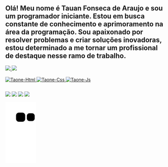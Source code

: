 ## Olá! Meu nome é Tauan Fonseca de Araujo e sou um programador iniciante. Estou em busca constante de conhecimento e aprimoramento na área da programação. Sou apaixonado por resolver problemas e criar soluções inovadoras, estou determinado a me tornar um profissional de destaque nesse ramo de trabalho.
<div>
  <a href="https://github.com/Ta-One">
  <img height="150em" src="https://github-readme-stats.vercel.app/api?username=ta-one&show_icons=true&theme=buefy&include_all_commits=true&count_private=true"/>
  <img height="150em" src=https://github-readme-stats.vercel.app/api/top-langs/?username=ta-one&layout=compact&langs_count=16&theme=buefy"/>
</div>
<div style="display:  inline_block"><br>
  <img aling="center" alt="Taone-Html" height="30" widht="40" src="https://cdn.jsdelivr.net/gh/devicons/devicon/icons/html5/html5-plain-wordmark.svg"/>   
  <img aling="center" alt="Taone-Css" height="30" widht="40" src="https://cdn.jsdelivr.net/gh/devicons/devicon/icons/css3/css3-plain-wordmark.svg"/> 
  <img aling="center" alt="Taone-Js" height="30" widht="40" src="https://cdn.jsdelivr.net/gh/devicons/devicon/icons/javascript/javascript-original.svg"/>
</div>

##

<div> 
  <a href="https://www.instagram.com/taone_sama" target="_blank"><img src="https://img.shields.io/badge/-Instagram-%23E4405F?style=for-the-badge&logo=instagram&logoColor=white" target="_blank"></a>
  <a href="https://twitter.com/TaOne0707" target="_blank"><img src="https://img.shields.io/badge/Twitter-1DA1F2?style=for-the-badge&logo=twitter&logoColor=white" target="_blank"></a>
  <a href = "mailto:tauan.araujo@unesp.br"><img src="https://img.shields.io/badge/-Gmail-%23333?style=for-the-badge&logo=gmail&logoColor=white" target="_blank"></a>
  <a href="https://www.linkedin.com/in/tauan-araujo/" target="_blank"><img src="https://img.shields.io/badge/-LinkedIn-%230077B5?style=for-the-badge&logo=linkedin&logoColor=white" target="_blank"></a> 
</div>

  ![Snake animation](https://github.com/Ta-One/Ta-One/blob/output/github-contribution-grid-snake.svg)
